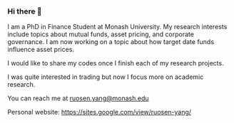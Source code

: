 ### Hi there 👋

I am a PhD in Finance Student at Monash University. My research interests include topics about mutual funds, asset pricing, and corporate governance. I am now working on a topic about how target date funds influence asset prices.

I would like to share my codes once I finish each of my research projects.

I was quite interested in trading but now I focus more on academic research. 

You can reach me at ruosen.yang@monash.edu

Personal website: https://sites.google.com/view/ruosen-yang/

<!--
**rosenyoung/rosenyoung** is a ✨ _special_ ✨ repository because its `README.md` (this file) appears on your GitHub profile.

Here are some ideas to get you started:

- 🔭 I’m currently working on ...
- 🌱 I’m currently learning ...
- 👯 I’m looking to collaborate on ...
- 🤔 I’m looking for help with ...
- 💬 Ask me about ...
- 📫 How to reach me: ...
- 😄 Pronouns: ...
- ⚡ Fun fact: ...
-->
